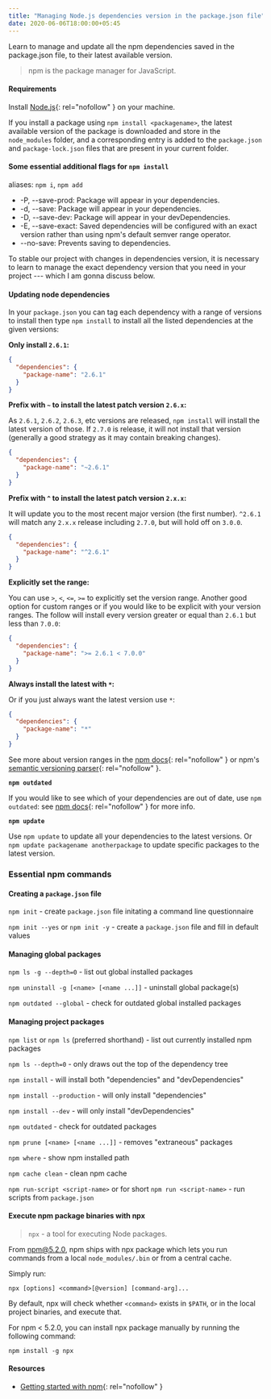 ```yaml
---
title: "Managing Node.js dependencies version in the package.json file"
date: 2020-06-06T18:00:00+05:45
---
```


Learn to manage and update all the npm dependencies saved in the package.json file, to their latest available version.

> npm is the package manager for JavaScript.

#### Requirements

Install [Node.js](https://nodejs.org/en/download/package-manager/){: rel="nofollow" } on your machine.

If you install a package using `npm install <packagename>`, the latest available version of the package is downloaded and store in the `node_modules` folder, and a corresponding entry is added to the `package.json` and `package-lock.json` files that are present in your current folder.

#### Some essential additional flags for `npm install`

aliases: `npm i`, `npm add`

* -P, --save-prod: Package will appear in your dependencies.
* -d, --save: Package will appear in your dependencies.
* -D, --save-dev: Package will appear in your devDependencies.
* -E, --save-exact: Saved dependencies will be configured with an exact version rather than using npm's default semver range operator.
* --no-save: Prevents saving to dependencies.

To stable our project with changes in dependencies version, it is necessary to learn to manage the exact dependency version that you need in your project --- which I am gonna discuss below.

#### Updating node dependencies

In your `package.json` you can tag each dependency with a range of versions to install then type `npm install` to install all the listed dependencies at the given versions:

**Only install `2.6.1`:**

```json
{
  "dependencies": {
    "package-name": "2.6.1"
  }
}
```

**Prefix with `~` to install the latest patch version `2.6.x`:**

As `2.6.1`, `2.6.2`, `2.6.3`, etc versions are released, `npm install` will install the latest version of those. If `2.7.0` is release, it will not install that version (generally a good strategy as it may contain breaking changes).

```json
{
  "dependencies": {
    "package-name": "~2.6.1"
  }
}
```

**Prefix with `^` to install the latest patch version `2.x.x`:**

It will update you to the most recent major version (the first number). `^2.6.1` will match any `2.x.x` release including `2.7.0`, but will hold off on `3.0.0`.

```json
{
  "dependencies": {
    "package-name": "^2.6.1"
  }
}
```

**Explicitly set the range:**

You can use `>`, `<`, `<=`, `>=` to explicitly set the version range. Another good option for custom ranges or if you would like to be explicit with your version ranges. The follow will install every version greater or equal than `2.6.1` but less than `7.0.0`:

```json
{
  "dependencies": {
    "package-name": ">= 2.6.1 < 7.0.0"
  }
}
```

**Always install the latest with `*`:**

Or if you just always want the latest version use `*`:

```json
{
  "dependencies": {
    "package-name": "*"
  }
}
```

See more about version ranges in the [npm docs](https://docs.npmjs.com/misc/semver){: rel="nofollow" } or npm's [semantic versioning parser](https://github.com/npm/node-semver){: rel="nofollow" }.

**`npm outdated`**

If you would like to see which of your dependencies are out of date, use `npm outdated`: see [npm docs](https://docs.npmjs.com/cli/outdated){: rel="nofollow" } for more info.

**`npm update`**

Use `npm update` to update all your dependencies to the latest versions. Or `npm update packagename anotherpackage` to update specific packages to the latest version.

### Essential npm commands

#### Creating a `package.json` file

`npm init` - create `package.json` file initating a command line questionnaire

`npm init --yes` or `npm init -y` - create a `package.json` file and fill in default values

#### Managing global packages

`npm ls -g --depth=0` - list out global installed packages

`npm uninstall -g [<name> [<name ...]]` - uninstall global package(s)

`npm outdated --global` - check for outdated global installed packages

#### Managing project packages

`npm list` or `npm ls` (preferred shorthand) - list out currently installed npm packages

`npm ls --depth=0` - only draws out the top of the dependency tree

`npm install` -  will install both "dependencies" and "devDependencies"

`npm install --production` -  will only install "dependencies"

`npm install --dev` - will only install "devDependencies"

`npm outdated` - check for outdated packages

`npm prune [<name> [<name ...]]` - removes "extraneous" packages

`npm where` - show npm installed path

`npm cache clean` - clean npm cache

`npm run-script <script-name>` or for short `npm run <script-name>` - run scripts from `package.json`

#### Execute npm package binaries with npx

> `npx` - a tool for executing Node packages.

From npm@5.2.0, npm ships with npx package which lets you run commands from a local `node_modules/.bin` or from a central cache.

Simply run:

`npx [options] <command>[@version] [command-arg]...`

By default, npx will check whether `<command>` exists in `$PATH`, or in the local project binaries, and execute that.

For npm < 5.2.0, you can install npx package manually by running the following command:

`npm install -g npx`

#### Resources

* [Getting started with npm](https://docs.npmjs.com/){: rel="nofollow" }
